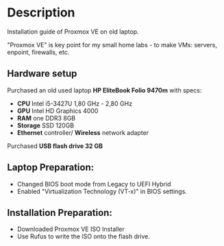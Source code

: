 # Description 
Installation guide of Proxmox VE on old laptop.

"Proxmox VE" is key point for my small home labs - to make VMs: servers, enpoint, firewalls, etc.

## Hardware setup
Purchased an old used laptop **HP EliteBook Folio 9470m** with specs:
- **CPU** Intel i5-3427U 1,80 GHz - 2,80 GHz
- **GPU** Intel HD Graphics 4000
- **RAM** one DDR3 8GB
- **Storage** SSD 120GB
- **Ethernet** controller/ **Wireless** network adapter

Purchased **USB flash drive 32 GB**

## Laptop Preparation:
- Changed BIOS boot mode from Legacy to UEFI Hybrid
- Enabled "Virtualization Technology (VT-x)" in BIOS settings.

## Installation Preparation:
- Downloaded Proxmox VE ISO Installer
- Use Rufus to write the ISO onto the flash drive.
